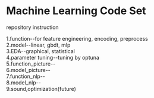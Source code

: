 # Machine Learning Code Set  
  
repository instruction

1.function--for feature engineering, encoding, preprocess  
2.model--linear, gbdt, mlp  
3.EDA--graphical, statistical  
4.parameter tuning--tuning by optuna  
5.function_picture--  
6.model_picture--  
7.function_nlp--  
8.model_nlp--  
9.sound,optimization(future)  
